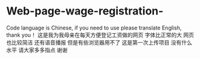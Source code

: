 # Web-page-wage-registration-
Code language is Chinese, if you need to use please translate English, thank you！ 这是我为我母亲在每天方便登记工资做的网页 字体比正常的大 网页也比较简洁 还有语音播报 但是有些浏览器用不了 这是第一次上传项目 没有什么水平 请大家多多指点 谢谢
